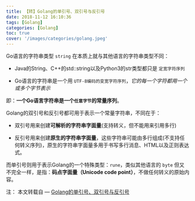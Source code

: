 ```yaml
---
title: 【转】Golang的单引号、双引号与反引号
date: 2018-11-12 16:10:36
tags: [Golang]
categories: [Golang]
toc: true
cover: '/images/categories/golang.jpeg'
---
```


Go语言的字符串类型 `string` 在本质上就与其他语言的字符串类型不同：

- Java的String、C++的std::string以及Python3的str类型都只是 `定宽字符序列`

- Go语言的字符串是一个用 `UTF-8编码的变宽字符序列`，*它的每一个字符都用一个或多个字节表示*

即：**一个Go语言字符串是一个`任意字节`的常量序列**。

Golang的双引号和反引号都可用于表示一个常量字符串，不同在于：

- 双引号用来创建**可解析的字符串字面量**(支持转义，但不能用来引用多行)

- 反引号用来创建**原生的字符串字面量**，这些字符串可能由多行组成(不支持任何转义序列)，原生的字符串字面量多用于书写多行消息、HTML以及正则表达式。

而单引号则用于表示Golang的一个特殊类型：`rune`，类似其他语言的 `byte` 但又不完全一样，是指：**码点字面量（Unicode code point）**，不做任何转义的原始内容。


注：
本文转载自 — [Golang的单引号、双引号与反引号](https://studygolang.com/articles/8431)